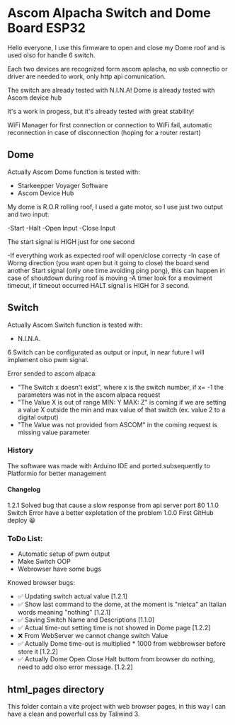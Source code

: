 # Ascom Alpacha Switch and Dome Board ESP32


Hello everyone, I use this firmware to open and close my Dome roof and is used olso for handle 6 switch.

Each two devices are recognized form ascom aplacha, no usb connectio or driver are needed to work, only http api comunication.

The switch are already tested with N.I.N.A!
Dome is already tested with Ascom device hub

It's a work in progess, but it's already tested with great stability!

WiFi Manager for first connection or connection to WiFi fail, automatic reconnection in case of disconnection (hoping for a router restart)

## Dome
Actually Ascom Dome function is tested with:

- Starkeepper Voyager Software
- Ascom Device Hub

My dome is R.O.R rolling roof, I used a gate motor, so I use just two output and two input:

-Start
-Halt
-Open Input
-Close Input

The start signal is HIGH just for one second

-If everything work as expected roof will open/close correcty
-In case of Worng direction (you want open but it going to close) the board send another Start signal (only one time avoiding ping pong), this can happen in case of shoutdown during roof is moving
-A timer look for a moviment timeout, if timeout occurred HALT signal is HIGH for 3 second.

## Switch

Actually Ascom Switch function is tested with:

- N.I.N.A.

6 Switch can be configurated as output or input, in near future I will implement olso pwm signal.

Error sended to ascom alpaca:

- "The Switch x doesn't exist", where x is the switch number, if x= -1 the parameters was not in the ascom alpaca request
- "The Value X is out of range MIN: Y MAX: Z" is coming if we are setting a value X outside the min and max value of that switch (ex. value 2 to a digital output)
- "The Value was not provided from ASCOM" in the coming request is missing value parameter

### History
The software was made with Arduino IDE and ported subsequently to Platformio for better management

#### Changelog

1.2.1 Solved bug that cause a slow response from api server port 80
1.1.0 Switch Error have a better expletation of the problem
1.0.0 First GitHub deploy :grinning:


### ToDo List:

- Automatic setup of pwm output
- Make Switch OOP
- Webrowser have some bugs

Knowed browser bugs:

- :white_check_mark: Updating switch actual value [1.2.1]
- :white_check_mark: Show last command to the dome, at the moment is "nietca" an Italian words meaning "nothing" [1.2.1]
- :white_check_mark: Saving Switch Name and Descriptions [1.1.0]
- :white_check_mark: Actual time-out setting time is not showed in Dome page [1.2.2]
- :x: From WebServer we cannot change switch Value
- :white_check_mark: Actually Dome time-out is multiplied * 1000 from webbrowser before store it [1.2.2]
- :white_check_mark: Actually Dome Open Close Halt buttom from browser do nothing, need to add olso error message. [1.2.2]



## html_pages directory

This folder contain a vite project with web browser pages, in this way I can have a clean and powerfull css by Taliwind 3.
